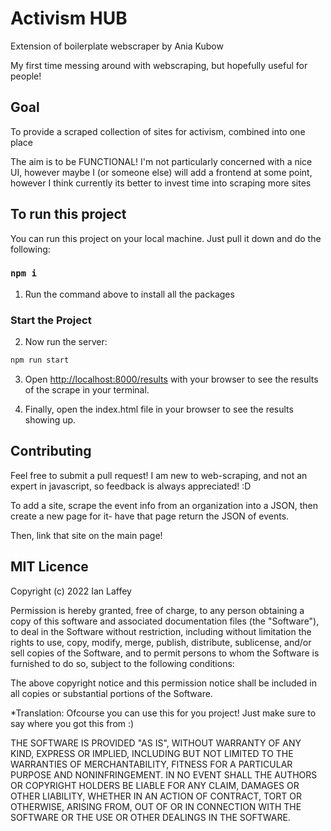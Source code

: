 # Activism HUB
Extension of boilerplate webscraper by Ania Kubow

My first time messing around with webscraping, but hopefully useful for people!
## Goal

To provide a scraped collection of sites for activism, combined into one place

The aim is to be FUNCTIONAL! I'm not particularly concerned with a nice UI, however maybe I (or someone else) will add a frontend at some point, however I think currently its better to invest time into scraping more sites


## To run this project

You can run this project on your local machine. Just pull it down and do the following:

### `npm i`

1. Run the command above to install all the packages

### Start the Project

2. Now run the server:

```bash
npm run start
```

3. Open [http://localhost:8000/results](http://localhost:8000/results) with your browser to see the results of the scrape in your terminal.

4. Finally, open the index.html file in your browser to see the results showing up.

## Contributing

Feel free to submit a pull request! I am new to web-scraping, and not an expert in javascript, so feedback is always appreciated! :D 

To add a site, scrape the event info from an organization into a JSON, then create a new page for it- have that page return the JSON of events.

Then, link that site on the main page!


## MIT Licence

Copyright (c) 2022 Ian Laffey

Permission is hereby granted, free of charge, to any person obtaining a copy of this software and associated documentation files (the "Software"), to deal in the Software without restriction, including without limitation the rights to use, copy, modify, merge, publish, distribute, sublicense, and/or sell copies of the Software, and to permit persons to whom the Software is furnished to do so, subject to the following conditions:

The above copyright notice and this permission notice shall be included in all copies or substantial portions of the Software.

*Translation: Ofcourse you can use this for you project! Just make sure to say where you got this from :)

THE SOFTWARE IS PROVIDED "AS IS", WITHOUT WARRANTY OF ANY KIND, EXPRESS OR IMPLIED, INCLUDING BUT NOT LIMITED TO THE WARRANTIES OF MERCHANTABILITY, FITNESS FOR A PARTICULAR PURPOSE AND NONINFRINGEMENT. IN NO EVENT SHALL THE AUTHORS OR COPYRIGHT HOLDERS BE LIABLE FOR ANY CLAIM, DAMAGES OR OTHER LIABILITY, WHETHER IN AN ACTION OF CONTRACT, TORT OR OTHERWISE, ARISING FROM, OUT OF OR IN CONNECTION WITH THE SOFTWARE OR THE USE OR OTHER DEALINGS IN THE SOFTWARE.

